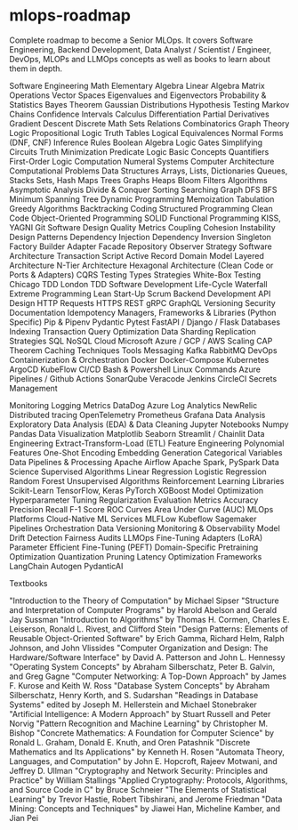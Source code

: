 # mlops-roadmap
Complete roadmap to become a Senior MLOps. It covers Software Engineering, Backend Development, Data Analyst / Scientist / Engineer, DevOps, MLOPs and LLMOps concepts as well as books to learn about them in depth.

Software Engineering
Math
Elementary Algebra
Linear Algebra
Matrix Operations
Vector Spaces
Eigenvalues and Eigenvectors
Probability & Statistics
Bayes Theorem
Gaussian Distributions
Hypothesis Testing
Markov Chains
Confidence Intervals
Calculus
Differentiation
Partial Derivatives
Gradient Descent
Discrete Math
Sets
Relations
Combinatorics
Graph Theory
Logic
Propositional Logic
Truth Tables
Logical Equivalences
Normal Forms (DNF, CNF)
Inference Rules
Boolean Algebra
Logic Gates
Simplifying Circuits
Truth Minimization
Predicate Logic
Basic Concepts
Quantifiers
First-Order Logic
Computation
Numeral Systems
Computer Architecture
Computational Problems
Data Structures
Arrays, Lists, Dictionaries
Queues, Stacks
Sets, Hash Maps
Trees
Graphs
Heaps
Bloom Filters
Algorithms
Asymptotic Analysis
Divide & Conquer
Sorting
Searching
Graph
DFS
BFS
Minimum Spanning Tree
Dynamic Programming
Memoization
Tabulation
Greedy Algorithms
Backtracking
Coding
Structured Programming
Clean Code
Object-Oriented Programming
SOLID
Functional Programming
KISS, YAGNI
Git
Software Design
Quality Metrics
Coupling
Cohesion
Instability
Design Patterns
Dependency Injection
Dependency Inversion
Singleton
Factory
Builder
Adapter
Facade
Repository
Observer
Strategy
Software Architecture
Transaction Script
Active Record
Domain Model
Layered Architecture
N-Tier Architecture
Hexagonal Architecture (Clean Code or Ports & Adapters)
CQRS
Testing
Types
Strategies
White-Box Testing
Chicago TDD
London TDD
Software Development Life-Cycle
Waterfall
Extreme Programming
Lean Start-Up
Scrum
Backend Development
API Design
HTTP Requests
HTTPS
REST
gRPC
GraphQL
Versioning
Security
Documentation
Idempotency
Managers, Frameworks & Libraries (Python Specific)
Pip & Pipenv
Pydantic
Pytest
FastAPI / Django / Flask
Databases
Indexing
Transaction
Query Optimization
Data Sharding
Replication Strategies
SQL
NoSQL
Cloud
Microsoft Azure / GCP / AWS
Scaling
CAP Theorem
Caching
Techniques
Tools
Messaging
Kafka
RabbitMQ
DevOps
Containerization & Orchestration
Docker
Docker-Compose
Kubernetes
ArgoCD
KubeFlow
CI/CD
Bash & Powershell
Linux Commands
Azure Pipelines / Github Actions
SonarQube
Veracode
Jenkins
CircleCI
Secrets Management

Monitoring
Logging
Metrics
DataDog
Azure Log Analytics
NewRelic
Distributed tracing
OpenTelemetry
Prometheus
Grafana
Data Analysis
Exploratory Data Analysis (EDA) & Data Cleaning
Jupyter Notebooks
Numpy
Pandas
Data Visualization
Matplotlib
Seaborn
Streamlit / Chainlit
Data Engineering
Extract-Transform-Load (ETL)
Feature Engineering
Polynomial Features
One-Shot Encoding
Embedding Generation
Categorical Variables
Data Pipelines & Processing
Apache Airflow
Apache Spark, PySpark
Data Science
Supervised Algorithms
Linear Regression
Logistic Regression
Random Forest
Unsupervised Algorithms
Reinforcement Learning
Libraries
Scikit-Learn
TensorFlow, Keras
PyTorch
XGBoost
Model Optimization
Hyperparameter Tuning
Regularization
Evaluation Metrics
Accuracy
Precision
Recall
F-1 Score
ROC Curves
Area Under Curve (AUC)
MLOps
Platforms
Cloud-Native ML Services
MLFLow
Kubeflow
Sagemaker Pipelines
Orchestration
Data Versioning
Monitoring & Observability
Model Drift Detection
Fairness Audits
LLMOps
Fine-Tuning
Adapters (LoRA)
Parameter Efficient Fine-Tuning (PEFT)
Domain-Specific Pretraining
Optimization
Quantization
Pruning
Latency Optimization
Frameworks
LangChain
Autogen
PydanticAI

Textbooks

"Introduction to the Theory of Computation" by Michael Sipser
"Structure and Interpretation of Computer Programs" by Harold Abelson and Gerald Jay Sussman
"Introduction to Algorithms" by Thomas H. Cormen, Charles E. Leiserson, Ronald L. Rivest, and Clifford Stein
"Design Patterns: Elements of Reusable Object-Oriented Software" by Erich Gamma, Richard Helm, Ralph Johnson, and John Vlissides
"Computer Organization and Design: The Hardware/Software Interface" by David A. Patterson and John L. Hennessy
"Operating System Concepts" by Abraham Silberschatz, Peter B. Galvin, and Greg Gagne
"Computer Networking: A Top-Down Approach" by James F. Kurose and Keith W. Ross
"Database System Concepts" by Abraham Silberschatz, Henry Korth, and S. Sudarshan
"Readings in Database Systems" edited by Joseph M. Hellerstein and Michael Stonebraker
"Artificial Intelligence: A Modern Approach" by Stuart Russell and Peter Norvig
"Pattern Recognition and Machine Learning" by Christopher M. Bishop
"Concrete Mathematics: A Foundation for Computer Science" by Ronald L. Graham, Donald E. Knuth, and Oren Patashnik
"Discrete Mathematics and Its Applications" by Kenneth H. Rosen
"Automata Theory, Languages, and Computation" by John E. Hopcroft, Rajeev Motwani, and Jeffrey D. Ullman
"Cryptography and Network Security: Principles and Practice" by William Stallings
"Applied Cryptography: Protocols, Algorithms, and Source Code in C" by Bruce Schneier
"The Elements of Statistical Learning" by Trevor Hastie, Robert Tibshirani, and Jerome Friedman
"Data Mining: Concepts and Techniques" by Jiawei Han, Micheline Kamber, and Jian Pei